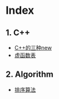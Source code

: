 # Index

## 1. C++

 - [C++的三种new](CPP_New.MD)
 - [虚函数表](CPP_VirtualFunctionTable.MD)

## 2. Algorithm

 - [排序算法](Sort.MD)
